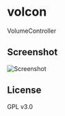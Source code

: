 # volcon

VolumeController

## Screenshot

![Screenshot](https://user-images.githubusercontent.com/7379940/26938679-e16aa95c-4caf-11e7-95e9-2fb0d67e1aec.PNG)

## License

GPL v3.0
